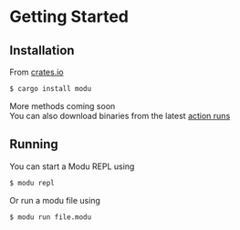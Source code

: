 # Getting Started

## Installation

From [crates.io](https://crates.io/crates/modu)
```bash
$ cargo install modu
```

More methods coming soon \
You can also download binaries from the latest [action runs](https://github.com/Cyteon/modu/actions/workflows/rust.yml)

## Running

You can start a Modu REPL using
```bash
$ modu repl
```

Or run a modu file using
```bash
$ modu run file.modu
```